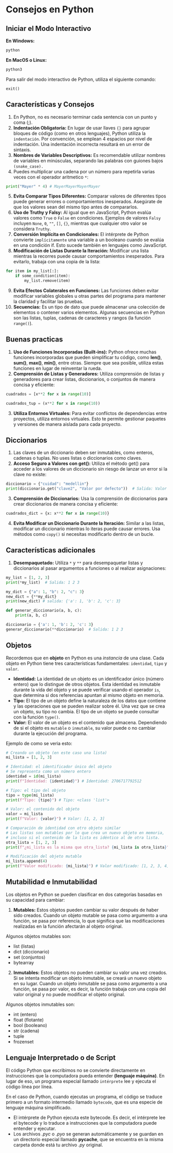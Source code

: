 # Consejos en Python

## Iniciar el Modo Interactivo

**En Windows:**

```bash
python
```

**En MacOS o Linux:**

```bash
python3
```

Para salir del modo interactivo de Python, utiliza el siguiente comando:

```shell
exit()
```

## Características y Consejos

1. En Python, no es necesario terminar cada sentencia con un punto y coma (;).
2. **Indentación Obligatoria:** En lugar de usar llaves `{}` para agrupar bloques de código (como en otros lenguajes), Python utiliza la `indentación`. Por convención, se emplean 4 espacios por nivel de indentación. Una indentación incorrecta resultará en un error de sintaxis.
3. **Nombres de Variables Descriptivos:** Es recomendable utilizar nombres de variables en minúsculas, separando las palabras con guiones bajos `(snake_case).`
4. Puedes multiplicar una cadena por un número para repetirla varias veces con el operador aritmetico `*`:

```py
print("Mayer" * 4) # MayerMayerMayerMayer
```

5. **Evita Comparar Tipos Diferentes:** Comparar valores de diferentes tipos puede generar errores o comportamientos inesperados. Asegúrate de que los valores sean del mismo tipo antes de compararlos.
6. **Uso de Truthy y Falsy:** Al igual que en JavaScript, Python evalúa valores como `True` o `False` en condiciones. Ejemplos de valores `Falsy` incluyen `None`, `0`, `""`, `[]`, `{}`, mientras que cualquier otro valor se considera `Truthy`.
7. **Conversión Implícita en Condicionales:** El intérprete de Python convierte `implícitamente` una variable a un booleano cuando se evalúa en una condición if. Esto sucede también en lenguajes como JavaScript.
8. **Modificación de Listas Durante la Iteración:** Modificar una lista mientras la recorres puede causar comportamientos inesperados. Para evitarlo, trabaja con una copia de la lista:

```py
for item in my_list[:]:
    if some_condition(item):
        my_list.remove(item)
```

9. **Evita Efectos Colaterales en Funciones:** Las funciones deben evitar modificar variables globales u otras partes del programa para mantener la claridad y facilitar las pruebas.
10. **Secuencias:** Es un tipo de dato que puede almacenar una colección de elementos o contener varios elementos. Algunas secuencias en Python son las listas, tuplas, cadenas de caracteres y rangos (la función `range()`).

## Buenas practicas

1. **Uso de Funciones Incorporadas (Built-ins):** Python ofrece muchas funciones incorporadas que pueden simplificar tu código, como **len()**, **sum()**, **max()**, **min()**, entre otras. Siempre que sea posible, utiliza estas funciones en lugar de reinventar la rueda.
2. **Comprensión de Listas y Generadores:** Utiliza comprensión de listas y generadores para crear listas, diccionarios, o conjuntos de manera concisa y eficiente:

```py
cuadrados = [x**2 for x in range(10)]
```

```py
cuadrados_tup = (x**2 for x in range(10))
```

3. **Utiliza Entornos Virtuales:** Para evitar conflictos de dependencias entre proyectos, utiliza entornos virtuales. Esto te permite gestionar paquetes y versiones de manera aislada para cada proyecto.

## Diccionarios

1. Las claves de un diccionario deben ser inmutables, como enteros, cadenas o tuplas. No uses listas o diccionarios como claves.
2. **Acceso Seguro a Valores con get():** Utiliza el método get() para acceder a los valores de un diccionario sin riesgo de lanzar un error si la clave no existe:

```py
diccionario = {"cuidad": "medellin"}
print(diccionario.get("clave2", "Valor por defecto"))  # Salida: Valor por defecto
```

3. **Comprensión de Diccionarios:** Usa la comprensión de diccionarios para crear diccionarios de manera concisa y eficiente:

```py
cuadrados_dict = {x: x**2 for x in range(10)}
```

4. **Evita Modificar un Diccionario Durante la Iteración:** Similar a las listas, modificar un diccionario mientras lo iteras puede causar errores. Usa métodos como `copy()` si necesitas modificarlo dentro de un bucle.

## Características adicionales

1. **Desempaquetado:** Utiliza `*` y `**` para desempaquetar listas y diccionarios al pasar argumentos a funciones o al realizar asignaciones:

```py
my_list = [1, 2, 3]
print(*my_list)  # Salida: 1 2 3
```

```py
my_dict = {"a": 1, "b": 2, "c": 3}
new_dict = {**my_dict}
print(new_dict) # salida: {'a': 1, 'b': 2, 'c': 3}
```

```py
def generar_diccionario(a, b, c):
    print(a, b, c)

diccionario = {'a': 1, 'b': 2, 'c': 3}
generar_diccionario(**diccionario)  # Salida: 1 2 3
```

## Objetos

Recordemos que en **objeto** en Python es una _instancia_ de una clase. Cada objeto en Python tiene tres características fundamentales: `identidad`, `tipo` y `valor`.

- **Identidad:** La identidad de un objeto es un identificador único (número entero) que lo distingue de otros objetos. Esta identidad es inmutable durante la vida del objeto y se puede verificar usando el operador `is`, que determina si dos referencias apuntan al mismo objeto en memoria.
- **Tipo:** El tipo de un objeto define la naturaleza de los datos que contiene y las operaciones que se pueden realizar sobre él. Una vez que se crea un objeto, su tipo no cambia. El tipo de un objeto se puede consultar con la función `type()`.
- **Valor:** El valor de un objeto es el contenido que almacena. Dependiendo de si el objeto es `mutable` o `inmutable`, su valor puede o no cambiar durante la ejecución del programa.

Ejemplo de como se veria esto:

```py
# Creando un objeto (en este caso una lista)
mi_lista = [1, 2, 3]

# Identidad: el identificador único del objeto
# Se representa como un número entero
identidad = id(mi_lista)
print(f"Identidad: {identidad}") # Identidad: 2706717792512

# Tipo: el tipo del objeto
tipo = type(mi_lista)
print(f"Tipo: {tipo}") # Tipo: <class 'list'>

# Valor: el contenido del objeto
valor = mi_lista
print(f"Valor: {valor}") # Valor: [1, 2, 3]

# Comparación de identidad con otro objeto similar
# Las listas son mutables por lo que crea un nuevo objeto en memoria,
# incluso si el contenido de la lista es idéntico al de otra lista.
otra_lista = [1, 2, 3]
print(f"¿mi_lista es la misma que otra_lista? {mi_lista is otra_lista}") # False

# Modificación del objeto mutable
mi_lista.append(4)
print(f"Valor modificado: {mi_lista}") # Valor modificado: [1, 2, 3, 4]
```

## Mutabilidad e Inmutabilidad

Los objetos en Python se pueden clasificar en dos categorías basadas en su capacidad para cambiar:

1. **Mutables:** Estos objetos pueden cambiar su valor después de haber sido creados. Cuando un objeto mutable se pasa como argumento a una función, se pasa por referencia, lo que significa que las modificaciones realizadas en la función afectarán al objeto original.

Algunos objetos mutables son:

- list (listas)
- dict (diccionario)
- set (conjuntos)
- bytearray

2. **Inmutables:** Estos objetos no pueden cambiar su valor una vez creados. Si se intenta modificar un objeto inmutable, se creará un nuevo objeto en su lugar. Cuando un objeto inmutable se pasa como argumento a una función, se pasa por valor, es decir, la función trabaja con una copia del valor original y no puede modificar el objeto original.

Algunos objetos inmutables son:

- int (entero)
- float (flotante)
- bool (booleano)
- str (cadena)
- tuple
- frozenset

## Lenguaje Interpretado o de Script

El código Python que escribimos no se convierte directamente en instrucciones que la computadora pueda entender **(lenguaje máquina)**. En lugar de eso, un programa especial llamado `intérprete` lee y ejecuta el código línea por línea.

En el caso de Python, cuando ejecutas un programa, el código se traduce primero a un formato intermedio llamado `bytecode`, que es una especie de lenguaje máquina simplificado.

- El intérprete de Python ejecuta este bytecode. Es decir, el intérprete lee el bytecode y lo traduce a instrucciones que la computadora puede entender y ejecutar.
- Los archivos _.pyc_ o _.pyo_ se generan automáticamente y se guardan en un directorio especial llamado **pycache**, que se encuentra en la misma carpeta donde está tu archivo _.py_ original.
